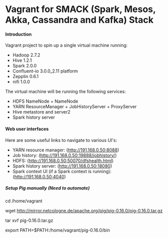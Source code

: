 Vagrant for SMACK (Spark, Mesos, Akka, Cassandra and Kafka) Stack
==================================

#### Introduction

Vagrant project to spin up a single virtual machine running:

* Hadoop 2.7.2
* Hive 1.2.1
* Spark 2.0.0
* Confluent-io 3.0.0_2.11 platform 
* Zepplin 0.6.1
* nifi 1.0.0

The virtual machine will be running the following services:

* HDFS NameNode + NameNode
* YARN ResourceManager + JobHistoryServer + ProxyServer
* Hive metastore and server2
* Spark history server

#### Web user interfaces

Here are some useful links to navigate to various UI's:

* YARN resource manager:  (http://191.168.0.50:8088)
* Job history:  (http://191.168.0.50:19888/jobhistory/)
* HDFS: (http://191.168.0.50:50070/dfshealth.html)
* Spark history server: (http://191.168.0.50:18080)
* Spark context UI (if a Spark context is running): (http://191.168.0.50:4040)

##### Setup Pig manually (Need to automate)

cd /home/vagrant

wget http://mirror.netcologne.de/apache.org/pig/pig-0.16.0/pig-0.16.0.tar.gz

tar xvf pig-0.16.0.tar.gz

export PATH=$PATH:/home/vagrant/pig-0.16.0/bin

